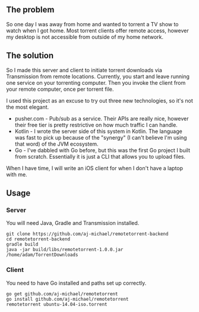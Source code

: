 ## The problem
So one day I was away from home and wanted to torrent a TV show to watch when I got home. Most torrent clients offer remote access, however my desktop is not accessible from outside of my home network.

## The solution

So I made this server and client to initiate torrent downloads via Transmission from remote locations. Currently, you start and leave running one service on your torrenting computer. Then you invoke the client from your remote computer, once per torrent file.

I used this project as an excuse to try out three new technologies, so it's not the most elegant.
* pusher.com - Pub/sub as a service. Their APIs are really nice, however their free tier is pretty restrictive on how much traffic I can handle.
* Kotlin - I wrote the server side of this system in Kotlin. The language was fast to pick up because of the "synergy" (I can't believe I'm using that word) of the JVM ecosystem.
* Go - I've dabbled with Go before, but this was the first Go project I built from scratch. Essentially it is just a CLI that allows you to upload files.

When I have time, I will write an iOS client for when I don't have a laptop with me.

## Usage

### Server

You will need Java, Gradle and Transmission installed.

    git clone https://github.com/aj-michael/remotetorrent-backend
    cd remotetorrent-backend
    gradle build
    java -jar build/libs/remotetorrent-1.0.0.jar /home/adam/TorrentDownloads


### Client

You need to have Go installed and paths set up correctly.

    go get github.com/aj-michael/remotetorrent
    go install github.com/aj-michael/remotetorrent
    remotetorrent ubuntu-14.04-iso.torrent
